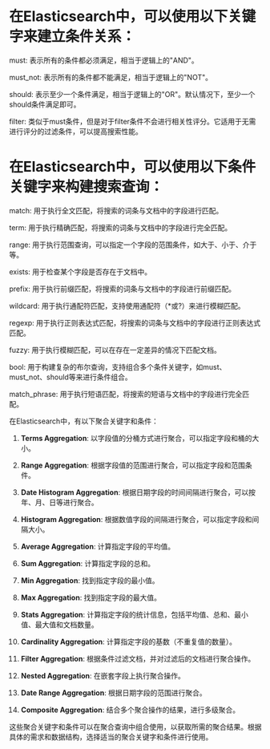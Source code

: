 # 在Elasticsearch中，可以使用以下关键字来建立条件关系：


must: 表示所有的条件都必须满足，相当于逻辑上的"AND"。



must_not: 表示所有的条件都不能满足，相当于逻辑上的"NOT"。



should: 表示至少一个条件满足，相当于逻辑上的"OR"。默认情况下，至少一个should条件满足即可。



filter: 类似于must条件，但是对于filter条件不会进行相关性评分。它适用于无需进行评分的过滤条件，可以提高搜索性能。


# 在Elasticsearch中，可以使用以下条件关键字来构建搜索查询：


match: 用于执行全文匹配，将搜索的词条与文档中的字段进行匹配。



term: 用于执行精确匹配，将搜索的词条与文档中的字段进行完全匹配。



range: 用于执行范围查询，可以指定一个字段的范围条件，如大于、小于、介于等。



exists: 用于检查某个字段是否存在于文档中。



prefix: 用于执行前缀匹配，将搜索的词条与文档中的字段进行前缀匹配。



wildcard: 用于执行通配符匹配，支持使用通配符（*或?）来进行模糊匹配。



regexp: 用于执行正则表达式匹配，将搜索的词条与文档中的字段进行正则表达式匹配。



fuzzy: 用于执行模糊匹配，可以在存在一定差异的情况下匹配文档。



bool: 用于构建复杂的布尔查询，支持组合多个条件关键字，如must、must_not、should等来进行条件组合。



match_phrase: 用于执行短语匹配，将搜索的短语与文档中的字段进行完全匹配。


在Elasticsearch中，有以下聚合关键字和条件：

1. **Terms Aggregation**: 以字段值的分桶方式进行聚合，可以指定字段和桶的大小。

2. **Range Aggregation**: 根据字段值的范围进行聚合，可以指定字段和范围条件。

3. **Date Histogram Aggregation**: 根据日期字段的时间间隔进行聚合，可以按年、月、日等进行聚合。

4. **Histogram Aggregation**: 根据数值字段的间隔进行聚合，可以指定字段和间隔大小。

5. **Average Aggregation**: 计算指定字段的平均值。

6. **Sum Aggregation**: 计算指定字段的总和。

7. **Min Aggregation**: 找到指定字段的最小值。

8. **Max Aggregation**: 找到指定字段的最大值。

9. **Stats Aggregation**: 计算指定字段的统计信息，包括平均值、总和、最小值、最大值和文档数量。

10. **Cardinality Aggregation**: 计算指定字段的基数（不重复值的数量）。

11. **Filter Aggregation**: 根据条件过滤文档，并对过滤后的文档进行聚合操作。

12. **Nested Aggregation**: 在嵌套字段上执行聚合操作。

13. **Date Range Aggregation**: 根据日期字段的范围进行聚合。

14. **Composite Aggregation**: 结合多个聚合操作的结果，进行多级聚合。

这些聚合关键字和条件可以在聚合查询中组合使用，以获取所需的聚合结果。根据具体的需求和数据结构，选择适当的聚合关键字和条件进行使用。